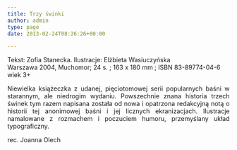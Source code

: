 ```yaml
---
title: Trzy świnki
author: admin
type: page
date: 2013-02-24T08:26:26+00:00

---
```

<p style="text-align: justify;">
  Tekst: Zofia Stanecka. Ilustracje: Elżbieta Wasiuczyńska<br /> Warszawa 2004, Muchomor; 24 s. ; 163 x 180 mm ; ISBN 83-89774-04-6<br /> wiek 3+
</p>

<p style="text-align: justify;">
  Niewielka książeczka z udanej, pięciotomowej serii popularnych baśni w starannym, ale niedrogim wydaniu. Powszechnie znana historia trzech świnek tym razem napisana została od nowa i opatrzona redakcyjną notą o historii tej anonimowej baśni i jej licznych ekranizacjach. Ilustracje namalowane z rozmachem i poczuciem humoru, przemyślany układ typograficzny.
</p>

<p style="text-align: justify;">
  rec. Joanna Olech
</p>